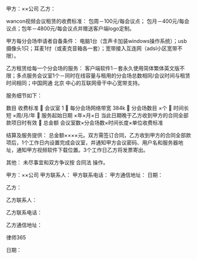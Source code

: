 
 甲方：××公司 
 乙方： 
 
 wancon视频会议租赁的收费标准： 
 包周－100元/每会议点； 包月－400元/每会议点；包年－4800元/每会议点并赠送客户端logo定制。 
 
 甲方每分会场申请者自备条件： 
 电脑1台（含声卡加装windows操作系统）；usb摄像头1只；耳麦1付（或麦克音箱各一套）；宽带接入互连网（adsl小区宽带不限）。 
 
 乙方租赁给每一个分会场的服务： 
 客户端软件1－套永久使用简体繁体英文版不限；多点服务会议室1个－同时在线容量与租用的分会场总数相同/会议时间与租赁时间相同；中国网通
北京
中心的互联网骨干中心宽带支持。 
 
 服务细节如下： 
 
 数目 收费标准  
 会议室 1  
 每分会场网络带宽 384k  
 分会场数目 ×个  
 时间长短 ×周/月/年  
 服务起始日期 ×年×月×日 当此日期晚于乙方收到甲方的合同全部款项日时有效  
 总金额 会议室数×分会场数×时间长度×单位收费标准 
 
 结算及服务提供： 
 总金额××××元。双方需签订合同，乙方收到甲方的合同全部款项后，1个工作日内设置完成会议室，并通知甲方会议密码、用户名和服务器地址，通知甲方视频软件下载位置。3个工作日乙方将发票寄出。 
 
 其他： 
 未尽事宜和双方争议按
合同法
操作。 
 
 甲方：××公司 
 甲方联系人： 
 甲方联系电话： 
 甲方通信地址： 
 日期： 
 
 乙方：
 
 乙方联系人：
 
 乙方联系电话：
 
 乙方通信地址：
 




 
律师365






 日期：  


 

 
 
 
 
 
  


  
 

  


  


  
 
 
 
 


